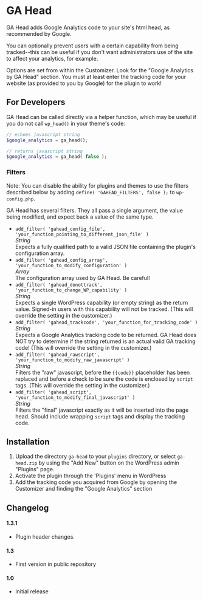 # GA Head

GA Head adds Google Analytics code to your site's html head, as recommended by Google. 

You can optionally prevent users with a certain capability from being tracked--this can be useful if you don't
want administrators use of the site to affect your analytics, for example.

Options are set from within the Customizer. Look for the "Google Analytics by GA Head" section. You must at least
enter the tracking code for your website (as provided to you by Google) for the plugin to work!

## For Developers

GA Head can be called directly via a helper function, which may be useful if you do not call `wp_head()` in your
theme's code:

```php
// echoes javascript string
$google_analytics = ga_head();

// returns javascript string
$google_analytics = ga_head( false );
```

### Filters

Note: You can disable the ability for plugins and themes to use the filters described below by adding
`define( 'GAHEAD_FILTERS', false );` to `wp-config.php`.

GA Head has several filters. They all pass a single argument, the value being modified, and expect back a value of
the same type.

* `add_filter( 'gahead_config_file', 'your_function_pointing_to_different_json_file' )`  
  _String_  
  Expects a fully qualified path to a valid JSON file containing the plugin's configuration array.
* `add_filter( 'gahead_config_array', 'your_function_to_modify_configuration' )`  
  _Array_  
  The configuration array used by GA Head. Be careful!
* `add_filter( 'gahead_donottrack', 'your_function_to_change_WP_capability' )`  
  _String_  
  Expects a single WordPress capability (or empty string) as the return value. Signed-in users with this
capability will not be tracked. (This will override the setting in the customizer.)
* `add_filter( 'gahead_trackcode', 'your_function_for_tracking_code' )`  
  _String_  
  Expects a Google Analytics tracking code to be returned. GA Head does NOT try to determine if the string returned
is an actual valid GA tracking code! (This will override the setting in the customizer.)
* `add_filter( 'gahead_rawscript', 'your_function_to_modify_raw_javascript' )`  
  _String_  
  Filters the "raw" javascript, before the `{{code}}` placeholder has been replaced and before a check to be sure the 
  code is enclosed by `script` tags. (This will override the setting in the customizer.)
* `add_filter( 'gahead_script', 'your_function_to_modify_final_javascript' )`  
  _String_  
  Filters the "final" javascript exactly as it will be inserted into the page head. Should include wrapping `script` 
  tags and display the tracking code.
 
## Installation
 
1. Upload the directory `ga-head` to your `plugins` directory, or select `ga-head.zip` by using the "Add New" button
on the WordPress admin "Plugins" page.
1. Activate the plugin through the 'Plugins' menu in WordPress
1. Add the tracking code you acquired from Google by opening the Customizer and finding the "Google Analytics" section
 
## Changelog

#### 1.3.1
* Plugin header changes.

#### 1.3
* First version in public repository

#### 1.0
* Initial release